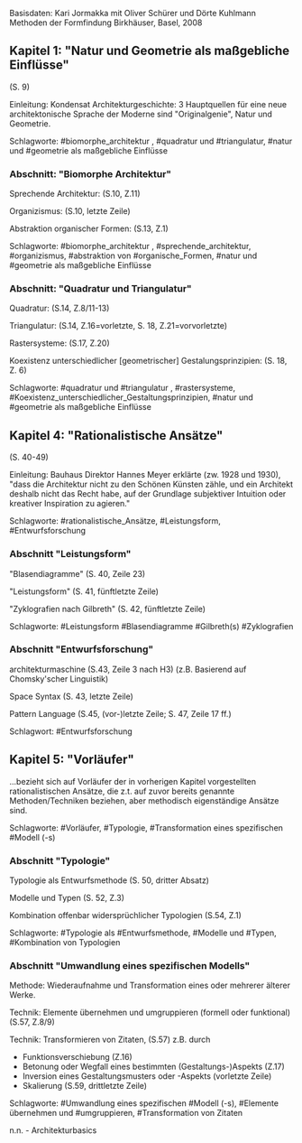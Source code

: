Basisdaten: 
Kari Jormakka mit Oliver Schürer und Dörte Kuhlmann
Methoden der Formfindung
Birkhäuser, Basel, 2008


## Kapitel 1: "Natur und Geometrie als maßgebliche Einflüsse"
(S. 9)

Einleitung: Kondensat Architekturgeschichte: 3 Hauptquellen für eine neue architektonische Sprache der Moderne sind "Originalgenie", Natur und Geometrie.

Schlagworte: #biomorphe_architektur , #quadratur und #triangulatur, #natur und #geometrie als maßgebliche Einflüsse

### Abschnitt: "Biomorphe Architektur"
Sprechende Architektur: (S.10, Z.11)

Organizismus: (S.10, letzte Zeile)

Abstraktion organischer Formen: (S.13, Z.1)

Schlagworte: #biomorphe_architektur , #sprechende_architektur, #organizismus, #abstraktion von #organische_Formen, #natur und #geometrie als maßgebliche Einflüsse

### Abschnitt: "Quadratur und Triangulatur"
Quadratur: (S.14, Z.8/11-13)

Triangulatur: (S.14, Z.16=vorletzte, S. 18, Z.21=vorvorletzte)

Rastersysteme: (S.17, Z.20)

Koexistenz unterschiedlicher [geometrischer] Gestalungsprinzipien: (S. 18, Z. 6)

Schlagworte: #quadratur und #triangulatur , #rastersysteme, #Koexistenz_unterschiedlicher_Gestaltungsprinzipien, #natur und #geometrie als maßgebliche Einflüsse

## Kapitel 4: "Rationalistische Ansätze"
(S. 40-49)

Einleitung: Bauhaus Direktor Hannes Meyer erklärte (zw. 1928 und 1930), "dass die Architektur nicht zu den Schönen Künsten zähle, und ein Architekt deshalb nicht das Recht habe, auf der Grundlage subjektiver Intuition oder kreativer Inspiration zu agieren."

Schlagworte: #rationalistische_Ansätze, #Leistungsform, #Entwurfsforschung

### Abschnitt "Leistungsform"
"Blasendiagramme" (S. 40, Zeile 23)

"Leistungsform" (S. 41, fünftletzte Zeile)

"Zyklografien nach Gilbreth" (S. 42, fünftletzte Zeile)

Schlagworte: #Leistungsform #Blasendiagramme #Gilbreth(s) #Zyklografien

### Abschnitt "Entwurfsforschung"
architekturmaschine (S.43, Zeile 3 nach H3)
(z.B. Basierend auf Chomsky'scher Linguistik)

Space Syntax (S. 43, letzte Zeile)

Pattern Language (S.45, (vor-)letzte Zeile; S. 47, Zeile 17 ff.)

Schlagwort: #Entwurfsforschung 

## Kapitel 5: "Vorläufer"
...bezieht sich auf Vorläufer der in vorherigen Kapitel vorgestellten rationalistischen Ansätze, die z.t. auf zuvor bereits genannte Methoden/Techniken beziehen, aber methodisch eigenständige Ansätze sind.

Schlagworte: #Vorläufer, #Typologie, #Transformation eines spezifischen #Modell (-s)

### Abschnitt "Typologie"
Typologie als Entwurfsmethode (S. 50, dritter Absatz)

Modelle und Typen (S. 52, Z.3)

Kombination offenbar widersprüchlicher Typologien (S.54, Z.1)

Schlagworte: #Typologie als #Entwurfsmethode, #Modelle und #Typen, #Kombination von Typologien

### Abschnitt "Umwandlung eines spezifischen Modells"
Methode: Wiederaufnahme und Transformation eines oder mehrerer älterer Werke.

Technik: Elemente übernehmen und umgruppieren (formell oder funktional) (S.57, Z.8/9)

Technik: Transformieren von Zitaten, (S.57)
z.B. durch
* Funktionsverschiebung (Z.16)
* Betonung oder Wegfall eines bestimmten (Gestaltungs-)Aspekts (Z.17)
* Inversion eines Gestaltungsmusters oder -Aspekts (vorletzte Zeile)
* Skalierung (S.59, drittletzte Zeile)

Schlagworte: #Umwandlung eines spezifischen #Modell (-s), #Elemente übernehmen und #umgruppieren, #Transformation von Zitaten


n.n. - Architekturbasics